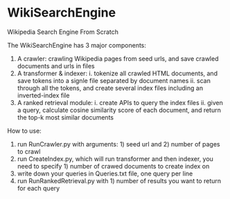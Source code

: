 # WikiSearchEngine
Wikipedia Search Engine From Scratch

The WikiSearchEngine has 3 major components:
1. A crawler: crawling Wikipedia pages from seed urls, and save crawled documents and urls in files
2. A transformer & indexer: 
  i.  tokenize all crawled HTML documents, and save tokens into a signle file separated by document names
  ii. scan through all the tokens, and create several index files including an inverted-index file
3. A ranked retrieval module: 
  i.  create APIs to query the index files
  ii. given a query, calculate cosine similarity score of each document, and return the top-k most similar documents
  
How to use:
1. run RunCrawler.py with arguments: 1) seed url and 2) number of pages to crawl
2. run CreateIndex.py, which will run transformer and then indexer, you need to specify 1) number of crawed documents to create index on
3. write down your queries in Queries.txt file, one query per line
4. run RunRankedRetrieval.py with 1) number of results you want to return for each query
